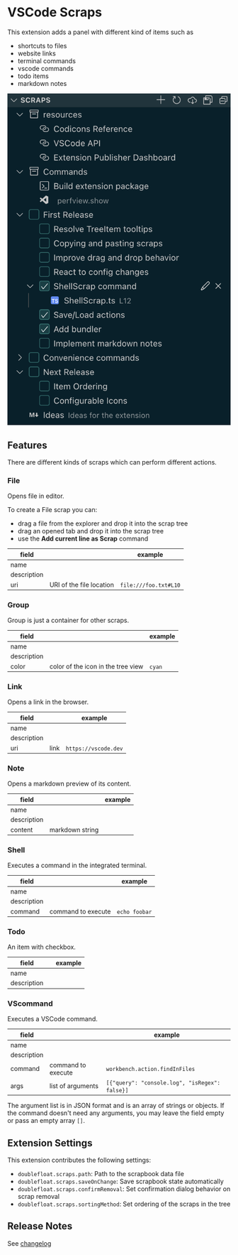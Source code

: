 # VSCode Scraps

This extension adds a panel with different kind of items such as

- shortcuts to files
- website links
- terminal commands
- vscode commands
- todo items
- markdown notes

![Scraps Panel](./assets/readme/panel.png)

## Features

There are different kinds of scraps which can perform different actions.

### File

Opens file in editor.

To create a File scrap you can:

- drag a file from the explorer and drop it into the scrap tree
- drag an opened tab and drop it into the scrap tree
- use the **Add current line as Scrap** command

| field       |                          | example               |
| ----------- | ------------------------ | --------------------- |
| name        |                          |                       |
| description |                          |                       |
| uri         | URI of the file location | `file:///foo.txt#L10` |

### Group

Group is just a container for other scraps.

| field       |                                    | example |
| ----------- | ---------------------------------- | ------- |
| name        |                                    |         |
| description |                                    |         |
| color       | color of the icon in the tree view | `cyan`  |

### Link

Opens a link in the browser.

| field       |      | example              |
| ----------- | ---- | -------------------- |
| name        |      |                      |
| description |      |                      |
| uri         | link | `https://vscode.dev` |

### Note

Opens a markdown preview of its content.

| field       |                 | example |
| ----------- | --------------- | ------- |
| name        |                 |         |
| description |                 |         |
| content     | markdown string |         |

### Shell

Executes a command in the integrated terminal.

| field       |                    | example       |
| ----------- | ------------------ | ------------- |
| name        |                    |               |
| description |                    |               |
| command     | command to execute | `echo foobar` |

### Todo

An item with checkbox.

| field       |     | example |
| ----------- | --- | ------- |
| name        |     |         |
| description |     |         |

### VScommand

Executes a VSCode command.

| field       |                    | example                                        |
| ----------- | ------------------ | ---------------------------------------------- |
| name        |                    |                                                |
| description |                    |                                                |
| command     | command to execute | `workbench.action.findInFiles`                 |
| args        | list of arguments  | `[{"query": "console.log", "isRegex": false}]` |

The argument list is in JSON format and is an array of strings or objects. If
the command doesn't need any arguments, you may leave the field empty or pass an
empty array `[]`.

## Extension Settings

This extension contributes the following settings:

- `doublefloat.scraps.path`: Path to the scrapbook data file
- `doublefloat.scraps.saveOnChange`: Save scrapbook state automatically
- `doublefloat.scraps.confirmRemoval`: Set confirmation dialog behavior on scrap
  removal
- `doublefloat.scraps.sortingMethod`: Set ordering of the scraps in the tree

## Release Notes

See [changelog](CHANGELOG.md)
